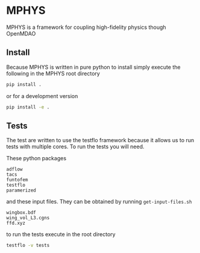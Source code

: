 # MPHYS
MPHYS is a framework for coupling high-fidelity physics though OpenMDAO


## Install
Because MPHYS is written in pure python to install simply execute the following in the MPHYS root directory
```bash
pip install .
```
or for a development version
```bash
pip install -e .
```



## Tests
The test are written to use the testflo framework because it allows us to run tests with multiple cores.
To run the tests you will need.

These python packages
```
adflow
tacs
funtofem
testflo
paramerized
```
and these input files. They can be obtained by running `get-input-files.sh`
```
wingbox.bdf
wing_vol_L3.cgns
ffd.xyz
```

to run the tests execute in the root directory
```bash
testflo -v tests
```
